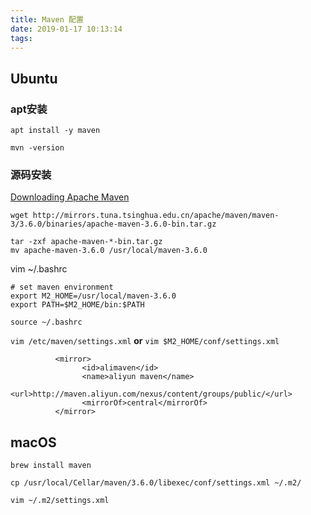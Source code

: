 ```yaml
---
title: Maven 配置
date: 2019-01-17 10:13:14
tags:
---
```


## Ubuntu

### apt安装

```shell
apt install -y maven
```

```shell
mvn -version
```

### 源码安装

[Downloading Apache Maven](http://maven.apache.org/download.cgi)

```
wget http://mirrors.tuna.tsinghua.edu.cn/apache/maven/maven-3/3.6.0/binaries/apache-maven-3.6.0-bin.tar.gz

tar -zxf apache-maven-*-bin.tar.gz
mv apache-maven-3.6.0 /usr/local/maven-3.6.0
```

vim ~/.bashrc

```
# set maven environment
export M2_HOME=/usr/local/maven-3.6.0
export PATH=$M2_HOME/bin:$PATH
```

```shell
source ~/.bashrc
```

`vim /etc/maven/settings.xml` **or** `vim $M2_HOME/conf/settings.xml`

```
          <mirror>
                <id>alimaven</id>
                <name>aliyun maven</name>
                <url>http://maven.aliyun.com/nexus/content/groups/public/</url>
                <mirrorOf>central</mirrorOf>
          </mirror>
```

## macOS

```shell
brew install maven
```

```shell
cp /usr/local/Cellar/maven/3.6.0/libexec/conf/settings.xml ~/.m2/
```

```shell
vim ~/.m2/settings.xml
```

